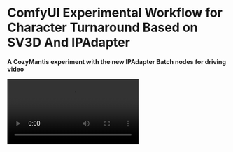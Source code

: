 # ComfyUI Experimental Workflow for Character Turnaround Based on SV3D And IPAdapter

**A CozyMantis experiment with the new IPAdapter Batch nodes for driving video**

<video src="assets/demo.m4v" autoplay loop controls />